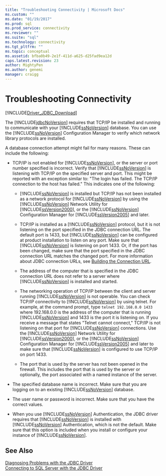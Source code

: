 ```yaml
---
title: "Troubleshooting Connectivity | Microsoft Docs"
ms.custom: ""
ms.date: "01/19/2017"
ms.prod: sql
ms.prod_service: connectivity
ms.reviewer: ""
ms.suite: "sql"
ms.technology: connectivity
ms.tgt_pltfrm: ""
ms.topic: conceptual
ms.assetid: bfba0b49-2e1f-411d-a625-d25fad9ea12d
caps.latest.revision: 23
author: MightyPen
ms.author: genemi
manager: craigg
---
```

# Troubleshooting Connectivity
[!INCLUDE[Driver_JDBC_Download](../../includes/driver_jdbc_download.md)]

  The [!INCLUDE[jdbcNoVersion](../../includes/jdbcnoversion_md.md)] requires that TCP/IP be installed and running to communicate with your [!INCLUDE[ssNoVersion](../../includes/ssnoversion_md.md)] database. You can use the [!INCLUDE[ssNoVersion](../../includes/ssnoversion_md.md)] Configuration Manager to verify which network library protocols are installed.  
  
 A database connection attempt might fail for many reasons. These can include the following:  
  
-   TCP/IP is not enabled for [!INCLUDE[ssNoVersion](../../includes/ssnoversion_md.md)], or the server or port number specified is incorrect. Verify that [!INCLUDE[ssNoVersion](../../includes/ssnoversion_md.md)] is listening with TCP/IP on the specified server and port. This might be reported with an exception similar to: "The login has failed. The TCP/IP connection to the host has failed." This indicates one of the following:  
  
    -   [!INCLUDE[ssNoVersion](../../includes/ssnoversion_md.md)] is installed but TCP/IP has not been installed as a network protocol for [!INCLUDE[ssNoVersion](../../includes/ssnoversion_md.md)] by using the [!INCLUDE[ssNoVersion](../../includes/ssnoversion_md.md)] Network Utility for [!INCLUDE[ssVersion2000](../../includes/ssversion2000_md.md)], or the [!INCLUDE[ssNoVersion](../../includes/ssnoversion_md.md)] Configuration Manager for [!INCLUDE[ssVersion2005](../../includes/ssversion2005_md.md)] and later.  
  
    -   TCP/IP is installed as a [!INCLUDE[ssNoVersion](../../includes/ssnoversion_md.md)] protocol, but it is not listening on the port specified in the JDBC connection URL. The default port is 1433, but [!INCLUDE[ssNoVersion](../../includes/ssnoversion_md.md)] can be configured at product installation to listen on any port. Make sure that [!INCLUDE[ssNoVersion](../../includes/ssnoversion_md.md)] is listening on port 1433. Or, if the port has been changed, make sure that the port specified in the JDBC connection URL matches the changed port. For more information about JDBC connection URLs, see [Building the Connection URL](../../connect/jdbc/building-the-connection-url.md).  
  
    -   The address of the computer that is specified in the JDBC connection URL does not refer to a server where [!INCLUDE[ssNoVersion](../../includes/ssnoversion_md.md)] is installed and started.  
  
    -   The networking operation of TCP/IP between the client and server running [!INCLUDE[ssNoVersion](../../includes/ssnoversion_md.md)] is not operable. You can check TCP/IP connectivity to [!INCLUDE[ssNoVersion](../../includes/ssnoversion_md.md)] by using telnet. For example, at the command prompt, type `telnet 192.168.0.0 1433` where 192.168.0.0 is the address of the computer that is running [!INCLUDE[ssNoVersion](../../includes/ssnoversion_md.md)] and 1433 is the port it is listening on. If you receive a message that states "Telnet cannot connect," TCP/IP is not listening on that port for [!INCLUDE[ssNoVersion](../../includes/ssnoversion_md.md)] connections. Use the [!INCLUDE[ssNoVersion](../../includes/ssnoversion_md.md)] Network Utility for [!INCLUDE[ssVersion2000](../../includes/ssversion2000_md.md)], or the [!INCLUDE[ssNoVersion](../../includes/ssnoversion_md.md)] Configuration Manager for [!INCLUDE[ssVersion2005](../../includes/ssversion2005_md.md)] and later to make sure that [!INCLUDE[ssNoVersion](../../includes/ssnoversion_md.md)] is configured to use TCP/IP on port 1433.  
  
    -   The port that is used by the server has not been opened in the firewall. This includes the port that is used by the server or optionally, the port associated with a named instance of the server.  
  
-   The specified database name is incorrect. Make sure that you are logging on to an existing [!INCLUDE[ssNoVersion](../../includes/ssnoversion_md.md)] database.  
  
-   The user name or password is incorrect. Make sure that you have the correct values.  
  
-   When you use [!INCLUDE[ssNoVersion](../../includes/ssnoversion_md.md)] Authentication, the JDBC driver requires that [!INCLUDE[ssNoVersion](../../includes/ssnoversion_md.md)] is installed with [!INCLUDE[ssNoVersion](../../includes/ssnoversion_md.md)] Authentication, which is not the default. Make sure that this option is included when you install or configure your instance of [!INCLUDE[ssNoVersion](../../includes/ssnoversion_md.md)].  
  
## See Also  
 [Diagnosing Problems with the JDBC Driver](../../connect/jdbc/diagnosing-problems-with-the-jdbc-driver.md)   
 [Connecting to SQL Server with the JDBC Driver](../../connect/jdbc/connecting-to-sql-server-with-the-jdbc-driver.md)  
  
  
